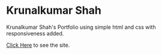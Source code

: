 # Krunalkumar Shah

Krunalkumar Shah's Portfolio using simple html and css with responsiveness added.

[Click Here](https://officialkrunalkumar.github.io/Krunalkumar) to see the site.